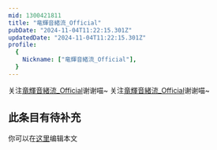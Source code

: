 ```yaml
---
mid: 1300421811
title: "竜輝音緒流_Official"
pubDate: "2024-11-04T11:22:15.301Z"
updatedDate: "2024-11-04T11:22:15.301Z"
profile:
  {
    Nickname: ["竜輝音緒流_Official"],
  }
---
```


关注[竜輝音緒流_Official](https://space.bilibili.com/1300421811)谢谢喵~ 关注[竜輝音緒流_Official](https://space.bilibili.com/1300421811)谢谢喵~

## 此条目有待补充
你可以在[这里](https://github.com/Yuhanawa/VTuber.ICU/edit/master/src/content/v/竜輝音緒流_Official/index.md)编辑本文

